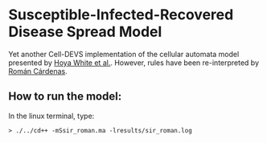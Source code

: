 # Susceptible-Infected-Recovered Disease Spread Model

Yet another Cell-DEVS implementation of the cellular automata model presented by [Hoya White et al.](https://doi.org/10.1016/j.amc.2006.06.126).
However, rules have been re-interpreted by [Román Cárdenas](mailto:r.cardenas@upm.es).


## How to run the model:

In the linux terminal, type:  
```shell
> ./../cd++ -mSsir_roman.ma -lresults/sir_roman.log
```
